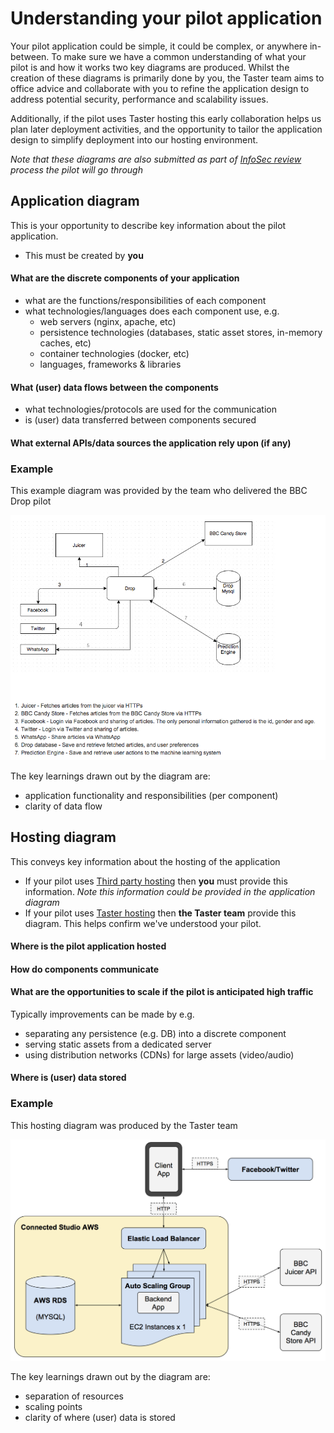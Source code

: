 # Understanding your pilot application

Your pilot application could be simple, it could be complex, or anywhere in-between.
To make sure we have a common understanding of what your pilot is and how it works two key diagrams are produced. 
Whilst the creation of these diagrams is primarily done by you, the Taster team aims to office advice and collaborate with you to refine the application design to address potential security, performance and scalability issues.

Additionally, if the pilot uses Taster hosting this early collaboration helps us plan later deployment activities, and the opportunity to tailor the application design to simplify deployment into our hosting environment. 

*Note that these diagrams are also submitted as part of [InfoSec review](information-security.md) process the pilot will go through*

## Application diagram

This is your opportunity to describe key information about the pilot application. 
- This must be created by **you**

#### What are the discrete components of your application
- what are the functions/responsibilities of each component
- what technologies/languages does each component use, e.g.
  - web servers (nginx, apache, etc)
  - persistence technologies (databases, static asset stores, in-memory caches, etc)
  - container technologies (docker, etc)
  - languages, frameworks & libraries

#### What (user) data flows between the components
- what technologies/protocols are used for the communication
- is (user) data transferred between components secured
 
#### What external APIs/data sources the application rely upon (if any)

### Example

This example diagram was provided by the team who delivered the BBC Drop pilot
  
<img src="./images/drop-application.png" alt="BBC Drop application diagram" width="650" >

The key learnings drawn out by the diagram are:
- application functionality and responsibilities (per component) 
- clarity of data flow

## Hosting diagram

This conveys key information about the hosting of the application
- If your pilot uses [Third party hosting](hosting.md#third-party-hosted) then **you** must provide this information. *Note this information could be provided in the application diagram*
- If your pilot uses [Taster hosting](hosting.md#taster-hosted) then **the Taster team** provide this diagram. This helps confirm we've understood your pilot.

#### Where is the pilot application hosted

#### How do components communicate

#### What are the opportunities to scale if the pilot is anticipated high traffic 
Typically improvements can be made by e.g.
- separating any persistence (e.g. DB) into a discrete component
- serving static assets from a dedicated server
- using distribution networks (CDNs) for large assets (video/audio)
    
#### Where is (user) data stored

### Example

This hosting diagram was produced by the Taster team
 
<img src="./images/drop-hosting.png" alt="BBC Drop hosting diagram" width="650" >

The key learnings drawn out by the diagram are:
- separation of resources
- scaling points
- clarity of where (user) data is stored

